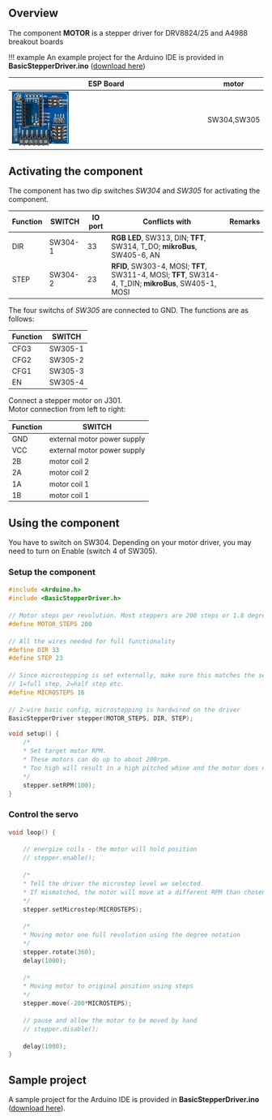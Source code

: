 ## Overview

The component **MOTOR** is a stepper driver for DRV8824/25 and A4988 breakout boards

!!! example
    An example project for the Arduino IDE is provided in **BasicStepperDriver.ino** ([download here](../../source/esp32/BasicStepperDriver/BasicStepperDriver.ino))

ESP Board | motor
--- | ---
<img src="/images/esp32/block_motor.png"  width="30%"> | SW304,SW305

## Activating the component

The component has two dip switches *SW304* and *SW305* for activating the component.

|Function|SWITCH|IO port|Conflicts with|Remarks|
|------------------|----------|----------|----------|----------|
|DIR|SW304-1|33|**RGB LED**, SW313, DIN; **TFT**, SW314, T_DO; **mikroBus**, SW405-6, AN
|STEP|SW304-2|23|**RFID**, SW303-4, MOSI; **TFT**, SW311-4, MOSI; **TFT**, SW314-4, T_DIN; **mikroBus**, SW405-1, MOSI

The four switchs of *SW305* are connected to GND. The functions are as follows:

|Function|SWITCH|
|------------------|----------|
|CFG3|SW305-1|
|CFG2|SW305-2|
|CFG1|SW305-3|
|EN|SW305-4|

Connect a stepper motor on J301.  
Motor connection from left to right:

|Function|SWITCH|
|----|----|
|GND|external motor power supply|
|VCC|external motor power supply|
|2B|motor coil 2|
|2A|motor coil 2|
|1A|motor coil 1|
|1B|motor coil 1|

## Using the component

You have to switch on SW304. 
Depending on your motor driver, you may need to turn on Enable (switch 4 of SW305).

### Setup the component

```c
#include <Arduino.h>
#include <BasicStepperDriver.h>

// Motor steps per revolution. Most steppers are 200 steps or 1.8 degrees/step
#define MOTOR_STEPS 200

// All the wires needed for full functionality
#define DIR 33
#define STEP 23

// Since microstepping is set externally, make sure this matches the selected mode
// 1=full step, 2=half step etc.
#define MICROSTEPS 16

// 2-wire basic config, microstepping is hardwired on the driver
BasicStepperDriver stepper(MOTOR_STEPS, DIR, STEP);

```

```c
void setup() {
    /*
    * Set target motor RPM.
    * These motors can do up to about 200rpm.
    * Too high will result in a high pitched whine and the motor does not move.
    */
    stepper.setRPM(100);
}
```
### Control the servo

```c
void loop() {

    // energize coils - the motor will hold position
    // stepper.enable();

    /*
    * Tell the driver the microstep level we selected.
    * If mismatched, the motor will move at a different RPM than chosen.
    */
    stepper.setMicrostep(MICROSTEPS);

    /*
    * Moving motor one full revolution using the degree notation
    */
    stepper.rotate(360);
    delay(1000);

    /*
    * Moving motor to original position using steps
    */
    stepper.move(-200*MICROSTEPS);

    // pause and allow the motor to be moved by hand
    // stepper.disable();

    delay(1000);
}
```

## Sample project

A sample project for the Arduino IDE is provided in **BasicStepperDriver.ino** ([download here](../../source/esp32/BasicStepperDriver/BasicStepperDriver.ino)).
